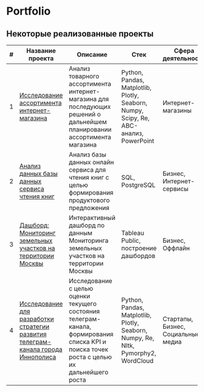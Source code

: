 # Portfolio
## Некоторые реализованные проекты
|#|Название проекта|Описание|Стек|Сфера деятельности|
|--|--|--|--|--|
|1|[Исследование ассортимента интернет-магазина](https://github.com/marianella-b/Portfolio/tree/main/ecomm_assortment_study)|Анализ товарного ассортимента интернет-магазина для последующих решений о дальнейшем планировании ассортимента магазина|Python, Pandas, Matplotlib, Plotly, Seaborn, Numpy, Scipy, Re, ABC-анализ, PowerPoint|Интернет-магазины|
|2|[Анализ данных базы данных сервиса чтения книг](https://github.com/marianella-b/Portfolio/tree/main/SQL_for_book_reading_service)|Анализ базы данных онлайн сервиса для чтения книг с целью формирования продуктового предложения|SQL, PostgreSQL|Бизнес, Интернет-сервисы|
|3|[Дашборд: Мониторинг земельных участков на территории Москвы](https://github.com/marianella-b/Portfolio/tree/main/land_lots_inspections)|Интерактивный дашборд по данным Мониторинга земельных участков на территории Москвы|Tableau Public, построение дашбордов|Бизнес, Оффлайн|
|4|[Исследование для разработки стратегии развития телеграм-канала города Иннополиса](https://github.com/marianella-b/Portfolio/tree/main/Tg_channel_study)|Исследование с целью оценки текущего состояния телеграм-канала, формирования списка KPI  и поиска точек роста с целью их дальнейшего роста|Python, Pandas, Matplotlib, Plotly, Seaborn, Numpy, Re, Nltk, Pymorphy2, WordCloud|Стартапы, Бизнес, Социальные медиа|
